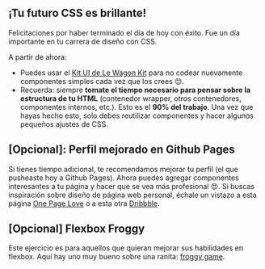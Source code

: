 ## ¡Tu futuro CSS es brillante!

Felicitaciones por haber terminado el día de hoy con éxito. Fue un día importante en tu carrera de diseño con CSS.

A partir de ahora:

- Puedes usar el [Kit UI de Le Wagon Kit](https://uikit.lewagon.com/) para no codear nuevamente componentes simples cada vez que los crees 😊.
- Recuerda: siempre **tomate el tiempo necesario para pensar sobre la estructura de tu HTML** (contenedor wrapper, otros contenedores, componentes internos, etc.). Esto es el **90% del trabajo**. Una vez que hayas hecho esto, solo debes reutilizar componentes y hacer algunos pequeños ajustes de CSS.

## [Opcional]: Perfil mejorado en Github Pages

Si tienes tiempo adicional, te recomendamos mejorar tu perfil (el que pusheaste hoy a Github Pages). Ahora puedes agregar componentes interesantes a tu página y hacer que se vea más profesional 😍. Si buscas inspiración sobre diseño de página web personal, échale un vistazo a esta página [One Page Love](https://onepagelove.com/) o a esta otra [Dribbble](https://dribbble.com/search?q=personal).

## [Opcional] Flexbox Froggy

Este ejercicio es para aquellos que quieran mejorar sus habilidades en flexbox. Aquí hay uno muy bueno sobre una ranita: [froggy game](http://flexboxfroggy.com/).
